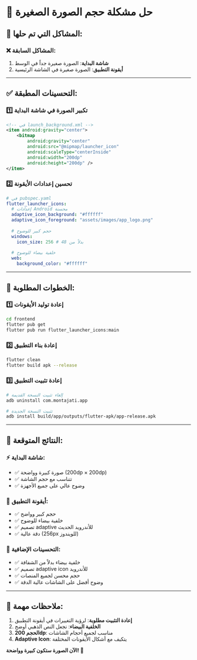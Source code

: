 # 🔧 حل مشكلة حجم الصورة الصغيرة

## 🎯 المشاكل التي تم حلها:

### ❌ المشاكل السابقة:
1. **شاشة البداية**: الصورة صغيرة جداً في الوسط
2. **أيقونة التطبيق**: الصورة صغيرة في الشاشة الرئيسية

---

## ✅ التحسينات المطبقة:

### 1️⃣ **تكبير الصورة في شاشة البداية**
```xml
<!-- في launch_background.xml -->
<item android:gravity="center">
    <bitmap
        android:gravity="center"
        android:src="@mipmap/launcher_icon"
        android:scaleType="centerInside"
        android:width="200dp"
        android:height="200dp" />
</item>
```

### 2️⃣ **تحسين إعدادات الأيقونة**
```yaml
# في pubspec.yaml
flutter_launcher_icons:
  # إعدادات Android محسنة
  adaptive_icon_background: "#ffffff"
  adaptive_icon_foreground: "assets/images/app_logo.png"
  
  # حجم كبير للوضوح
  windows:
    icon_size: 256 # بدلاً من 48
  
  # خلفية بيضاء للوضوح
  web:
    background_color: "#ffffff"
```

---

## 🚀 الخطوات المطلوبة:

### 1️⃣ **إعادة توليد الأيقونات**
```bash
cd frontend
flutter pub get
flutter pub run flutter_launcher_icons:main
```

### 2️⃣ **إعادة بناء التطبيق**
```bash
flutter clean
flutter build apk --release
```

### 3️⃣ **إعادة تثبيت التطبيق**
```bash
# إلغاء تثبيت النسخة القديمة
adb uninstall com.montajati.app

# تثبيت النسخة الجديدة
adb install build/app/outputs/flutter-apk/app-release.apk
```

---

## 🎉 النتائج المتوقعة:

### ⚡ **شاشة البداية:**
- ✅ صورة كبيرة وواضحة (200dp × 200dp)
- ✅ تتناسب مع حجم الشاشة
- ✅ وضوح عالي على جميع الأجهزة

### 📱 **أيقونة التطبيق:**
- ✅ حجم كبير وواضح
- ✅ خلفية بيضاء للوضوح
- ✅ تصميم adaptive للأندرويد الحديث
- ✅ دقة عالية (256px للويندوز)

### 🎨 **التحسينات الإضافية:**
- ✅ خلفية بيضاء بدلاً من الشفافة
- ✅ تصميم adaptive icon للأندرويد
- ✅ حجم محسن لجميع المنصات
- ✅ وضوح أفضل على الشاشات عالية الدقة

---

## 📝 ملاحظات مهمة:

1. **إعادة التثبيت مطلوبة**: لرؤية التغييرات في أيقونة التطبيق
2. **الخلفية البيضاء**: تجعل النص الذهبي أوضح
3. **الحجم 200dp**: مناسب لجميع أحجام الشاشات
4. **Adaptive Icon**: يتكيف مع أشكال الأيقونات المختلفة

**الآن الصورة ستكون كبيرة وواضحة! 🎯**
